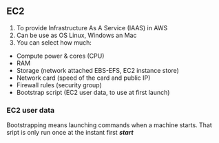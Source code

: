 ## EC2
1. To provide Infrastructure As A Service (IAAS) in AWS
2. Can be use as OS Linux, Windows an Mac
3. You can select how much:
- Compute power & cores (CPU)
- RAM
- Storage (network attached EBS-EFS, EC2 instance store)
- Network card (speed of the card and public IP)
- Firewall rules (security group)
- Bootstrap script (EC2 user data, to use at first launch)

### EC2 user data
Bootstrapping means launching commands when a machine starts.  That sript is only run once at the instant first ***start***

